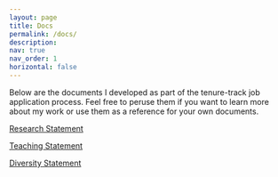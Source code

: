 ```yaml
---
layout: page
title: Docs
permalink: /docs/
description:
nav: true
nav_order: 1
horizontal: false
---
```


Below are the documents I developed as part of the tenure-track job application process. Feel free to peruse them if you want to learn more about my work or use them as a reference for your own documents.

[Research Statement](../assets/pdf/Research-Statement.pdf)

[Teaching Statement](../assets/pdf/Teaching-Statement.pdf)

[Diversity Statement](../assets/pdf/Diversity-Statement.pdf)